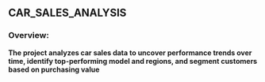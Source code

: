 ## CAR_SALES_ANALYSIS

### Overview:

**The project analyzes car sales data to uncover performance trends over time, identify top-performing model and regions, and segment customers based on purchasing value**
